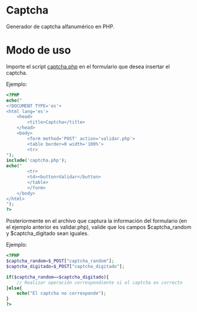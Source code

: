 # Captcha
Generador de captcha alfanumérico en PHP.

# Modo de uso
Importe el script [captcha.php](https://github.com/alecosa/captcha/blob/main/captcha.php) en el formulario que desea insertar el captcha.


Ejemplo:

```php
<?PHP
echo("
<!DOCUMENT TYPE='es'>
<html lang='es'>
    <head>
        <title>Captcha</title>
    </head>
    <body>
        <form method='POST' action='validar.php'>
        <table border=0 width='100%'>
        <tr>
");
include('captcha.php');
echo("
        <tr>
        <td><button>Validar</button>
        </table>
        </form>
    </body>
</html>
");
?>
```

Posteriormente en el archivo que captura la información del formulario (en el ejemplo anterior es validar.php), valide que los campos $captcha_random y $captcha_digitado sean iguales.

Ejemplo:

```php
<?PHP
$captcha_random=$_POST["captcha_random"];
$captcha_digitado=$_POST["captcha_digitado"];

if($captcha_random==$captcha_digitado){
    // Realizar operación correspondiente si el captcha es correcto
}else{
    echo("El captcha no corresponde");
}
?>
```
